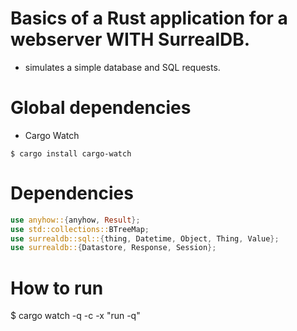 # Basics of a Rust application for a webserver WITH SurrealDB.

- simulates a simple database and SQL requests.

# Global dependencies

- Cargo Watch

```
$ cargo install cargo-watch
```

# Dependencies

```rust
use anyhow::{anyhow, Result};
use std::collections::BTreeMap;
use surrealdb::sql::{thing, Datetime, Object, Thing, Value};
use surrealdb::{Datastore, Response, Session};
```

# How to run

$ cargo watch -q -c -x "run -q"